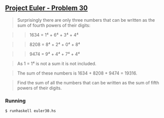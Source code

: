 ## [Project Euler - Problem 30](https://projecteuler.net/problem=30)

> Surprisingly there are only three numbers that can be written as the sum of fourth powers of their digits:

>> 1634 = 1⁴ + 6⁴ + 3⁴ + 4⁴

>> 8208 = 8⁴ + 2⁴ + 0⁴ + 8⁴

>> 9474 = 9⁴ + 4⁴ + 7⁴ + 4⁴

> As 1 = 1⁴ is not a sum it is not included.

> The sum of these numbers is 1634 + 8208 + 9474 = 19316.

> Find the sum of all the numbers that can be written as the sum of fifth powers of their digits.


### Running

```
$ runhaskell euler30.hs
```
